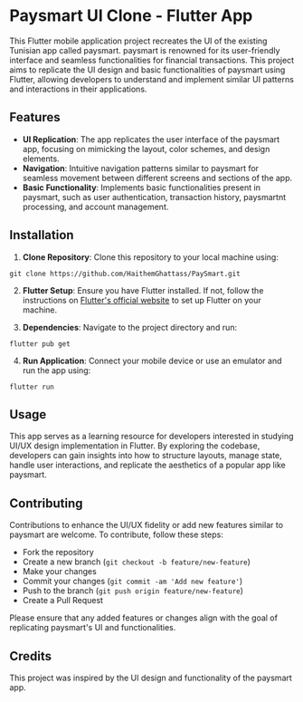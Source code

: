 # Paysmart UI Clone - Flutter App

This Flutter mobile application project recreates the UI of the existing Tunisian app called paysmart. paysmart is renowned for its user-friendly interface and seamless functionalities for financial transactions. This project aims to replicate the UI design and basic functionalities of paysmart using Flutter, allowing developers to understand and implement similar UI patterns and interactions in their applications.

## Features

- **UI Replication**: The app replicates the user interface of the paysmart app, focusing on mimicking the layout, color schemes, and design elements.
- **Navigation**: Intuitive navigation patterns similar to paysmart for seamless movement between different screens and sections of the app.
- **Basic Functionality**: Implements basic functionalities present in paysmart, such as user authentication, transaction history, paysmartnt processing, and account management.

## Installation

1. **Clone Repository**: Clone this repository to your local machine using:
   

`git clone https://github.com/HaithemGhattass/PaySmart.git`

2. **Flutter Setup**: Ensure you have Flutter installed. If not, follow the instructions on [Flutter's official website](https://flutter.dev/docs/get-started/install) to set up Flutter on your machine.

3. **Dependencies**: Navigate to the project directory and run:


`flutter pub get`


4. **Run Application**: Connect your mobile device or use an emulator and run the app using:

`flutter run`



## Usage

This app serves as a learning resource for developers interested in studying UI/UX design implementation in Flutter. By exploring the codebase, developers can gain insights into how to structure layouts, manage state, handle user interactions, and replicate the aesthetics of a popular app like paysmart.

## Contributing

Contributions to enhance the UI/UX fidelity or add new features similar to paysmart are welcome. To contribute, follow these steps:
- Fork the repository
- Create a new branch (`git checkout -b feature/new-feature`)
- Make your changes
- Commit your changes (`git commit -am 'Add new feature'`)
- Push to the branch (`git push origin feature/new-feature`)
- Create a Pull Request

Please ensure that any added features or changes align with the goal of replicating paysmart's UI and functionalities.

## Credits

This project was inspired by the UI design and functionality of the paysmart app.



